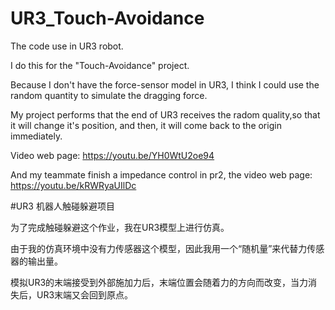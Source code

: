 # UR3_Touch-Avoidance

The code use in UR3 robot.

I do this for the "Touch-Avoidance" project.

Because I don't have the force-sensor model in UR3, I think I could use the random quantity to simulate the dragging force.

My project performs that the end of UR3 receives the radom quality,so that it will change it's position, 
and then, it will come back to the origin immediately.

Video web page: https://youtu.be/YH0WtU2oe94

And my teammate finish a impedance control in pr2, the video web page: https://youtu.be/kRWRyaUIlDc

#UR3 机器人触碰躲避项目

为了完成触碰躲避这个作业，我在UR3模型上进行仿真。

由于我的仿真环境中没有力传感器这个模型，因此我用一个“随机量”来代替力传感器的输出量。

模拟UR3的末端接受到外部施加力后，末端位置会随着力的方向而改变，当力消失后，UR3末端又会回到原点。

